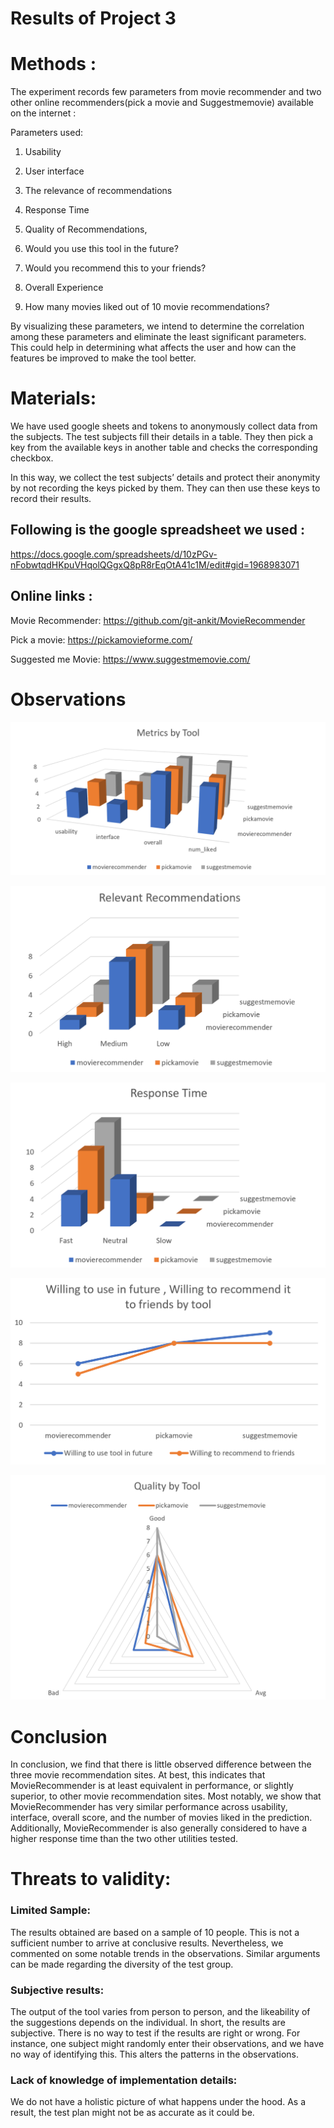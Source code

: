 # Results of Project 3

# Methods :

The experiment records few parameters from movie recommender and two other online recommenders(pick a movie and Suggestmemovie) available on the internet :

Parameters used:

1) Usability

2) User interface 

3) The relevance of recommendations

4) Response Time

5) Quality of Recommendations, 

6) Would you use this tool in the future?

7) Would you recommend this to your friends?

8) Overall Experience

9) How many movies liked out of 10 movie recommendations?

By visualizing these parameters, we intend to determine the correlation among these parameters and eliminate the least significant parameters. This could help in determining what affects the user and how can the features be improved to make the tool better.

# Materials:

We have used google sheets and tokens to anonymously collect data from the subjects. The test subjects fill their details in a table. They then pick a key from the available keys in another table and checks the corresponding checkbox.

In this way, we collect the test subjects’ details and protect their anonymity by not recording the keys picked by them. They can then use these keys to record their results.

## Following is the google spreadsheet we used :

https://docs.google.com/spreadsheets/d/10zPGv-nFobwtqdHKpuVHqolQGgxQ8pR8rEqOtA41c1M/edit#gid=1968983071

## Online links :

Movie Recommender: https://github.com/git-ankit/MovieRecommender

Pick a movie: https://pickamovieforme.com/

Suggested me Movie: https://www.suggestmemovie.com/

# Observations
![](Analysis/MetricsbyTool.PNG)

![](Analysis/RelevantRecommendations.PNG)

![](Analysis/ResponseTime.PNG)

![](Analysis/UseandRecommend.PNG)

![](Analysis/QualitybyTool.PNG)


# Conclusion

In conclusion, we find that there is little observed difference between the three movie recommendation sites. At best, this indicates that MovieRecommender is at least equivalent in performance, or slightly superior, to other movie recommendation sites. Most notably, we show that MovieRecommender has very similar performance across usability, interface, overall score, and the number of movies liked in the prediction. Additionally, MovieRecommender is also generally considered to have a higher response time than the two other utilities tested.

# Threats to validity:
### Limited Sample:
The results obtained are based on a sample of 10 people. This is not a sufficient number to arrive at conclusive results. Nevertheless, we commented on some notable trends in the observations. Similar arguments can be made regarding the diversity of the test group.

### Subjective results:
The output of the tool varies from person to person, and the likeability of the suggestions depends on the individual. In short, the results are subjective. There is no way to test if the results are right or wrong. For instance, one subject might randomly enter their observations, and we have no way of identifying this. This alters the patterns in the observations.

### Lack of knowledge of implementation details:
We do not have a holistic picture of what happens under the hood. As a result, the test plan might not be as accurate as it could be.
